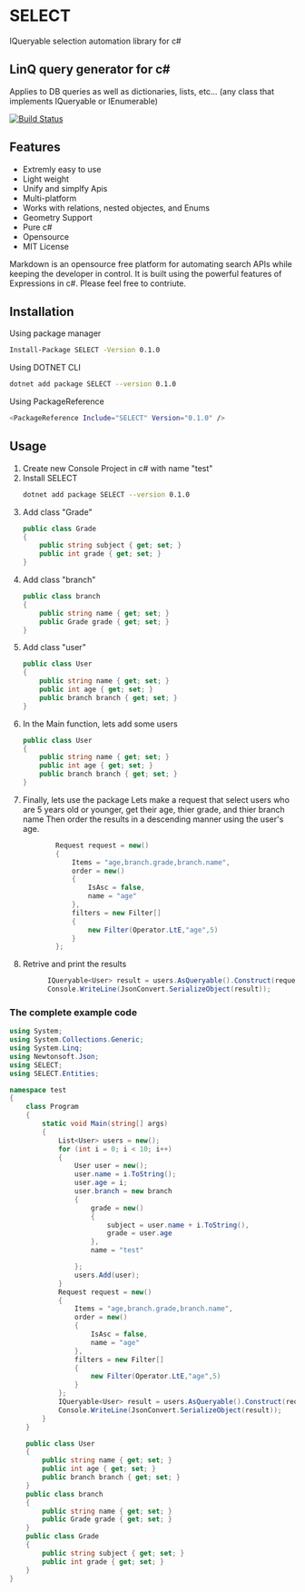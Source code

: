 # SELECT
IQueryable selection automation library for c#

## LinQ query generator for c#
Applies to DB queries as well as dictionaries, lists, etc... (any class that implements IQueryable or IEnumerable)



[![Build Status](https://travis-ci.org/joemccann/dillinger.svg?branch=master)](https://github.com/probabilty/SELECT/tree/master)


## Features

- Extremly easy to use
- Light weight
- Unify and simplfy Apis
- Multi-platform
- Works with relations, nested objectes, and Enums
- Geometry Support
- Pure c#
- Opensource
- MIT License

Markdown is an opensource free platform for automating search APIs while keeping the developer in control.
It is built using the powerful features of Expressions in c#.
Please feel free to contriute.


## Installation

Using package manager 
```sh
Install-Package SELECT -Version 0.1.0
```
Using DOTNET CLI
```sh
dotnet add package SELECT --version 0.1.0
```
Using  PackageReference
```sh
<PackageReference Include="SELECT" Version="0.1.0" />
```
## Usage
1. Create new Console Project in c# with name "test"
2. Install SELECT
    ```sh
    dotnet add package SELECT --version 0.1.0
    ```
3. Add class "Grade"
    ```c#
    public class Grade
    {
        public string subject { get; set; }
        public int grade { get; set; }
    }
    ```
4. Add class "branch"
    ```c#
    public class branch
    {
        public string name { get; set; }
        public Grade grade { get; set; }
    }
    ```
5. Add class "user"
    ```c#
    public class User
    {
        public string name { get; set; }
        public int age { get; set; }
        public branch branch { get; set; }
    }
    ```
6. In the Main function, lets add some users
    ```c#
    public class User
    {
        public string name { get; set; }
        public int age { get; set; }
        public branch branch { get; set; }
    }
    ```
7. Finally, lets use the package
Lets make a request that select users who are 5 years old or younger, get their age, thier grade, and thier branch name
Then order the results in a descending manner using the user's age.
    ```c#
            Request request = new()
            {
                Items = "age,branch.grade,branch.name",
                order = new()
                {
                    IsAsc = false,
                    name = "age"
                },
                filters = new Filter[]
                {
                    new Filter(Operator.LtE,"age",5)
                }
            };
    ```
8. Retrive and print the results
    ```c#
          IQueryable<User> result = users.AsQueryable().Construct(request);
          Console.WriteLine(JsonConvert.SerializeObject(result));
    ```
### The complete example code
```c#
using System;
using System.Collections.Generic;
using System.Linq;
using Newtonsoft.Json;
using SELECT;
using SELECT.Entities;

namespace test
{
    class Program
    {
        static void Main(string[] args)
        {
            List<User> users = new();
            for (int i = 0; i < 10; i++)
            {
                User user = new();
                user.name = i.ToString();
                user.age = i;
                user.branch = new branch
                {
                    grade = new()
                    {
                        subject = user.name + i.ToString(),
                        grade = user.age
                    },
                    name = "test"

                };
                users.Add(user);
            }
            Request request = new()
            {
                Items = "age,branch.grade,branch.name",
                order = new()
                {
                    IsAsc = false,
                    name = "age"
                },
                filters = new Filter[]
                {
                    new Filter(Operator.LtE,"age",5)
                }
            };
            IQueryable<User> result = users.AsQueryable().Construct(request);
            Console.WriteLine(JsonConvert.SerializeObject(result));
        }
    }

    public class User
    {
        public string name { get; set; }
        public int age { get; set; }
        public branch branch { get; set; }
    }
    public class branch
    {
        public string name { get; set; }
        public Grade grade { get; set; }
    }
    public class Grade
    {
        public string subject { get; set; }
        public int grade { get; set; }
    }
}
```